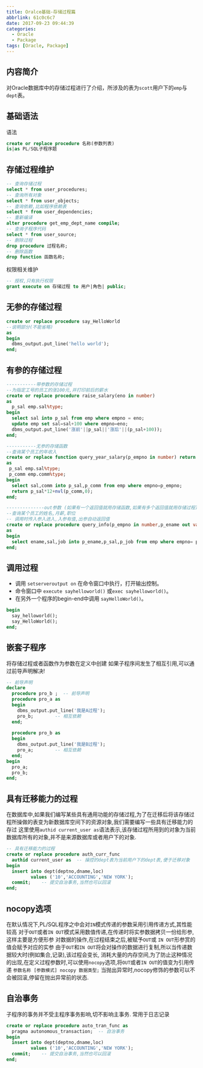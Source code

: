 ```yaml
---
title: Oralce基础-存储过程篇
abbrlink: 61c0c6c7
date: 2017-09-23 09:44:39
categories:
  - Oracle
  - Package
tags: [Oracle, Package]
---
```

## 内容简介
对Oracle数据库中的存储过程进行了介绍，所涉及的表为`scott`用户下的`emp`与`dept`表。

## 基础语法
语法

``` sql
create or replace procedure 名称(参数列表)
is|as PL/SQL子程序题

```

## 存储过程维护

``` sql
-- 查询存储过程
select * from user_procedures;
-- 查询所有对象
select * from user_objects;
-- 查询依赖,比如程序依赖表
select * from user_dependencies;
-- 重新编译
alter procedure get_emp_dept_name compile;
-- 查询子程序代码
select * from user_source;
-- 删除过程
drop procedure 过程名称;
-- 删除函数
drop function 函数名称;
```

权限相关维护
```sql
-- 授权,只有执行权限
grant execute on 存储过程 to 用户|角色| public;
```

## 无参的存储过程

``` sql
create or replace procedure say_HelloWorld
--说明部分(不能省略)
as
begin
  dbms_output.put_line('hello world');
end;
```


## 有参的存储过程

``` sql
-----------带参数的存储过程
--为指定工号的员工的涨100元,并打印前后的薪水
create or replace procedure raise_salary(eno in number)
as
  p_sal emp.sal%type;                                                                     --定义一个变量保存之前的薪水
begin
  select sal into p_sal from emp where empno = eno;
  update emp set sal=sal+100 where empno=eno;                                             --注意,这里一般不提交数据库
  dbms_output.put_line('涨前'||p_sal||'涨后'||(p_sal+100));
end;
```

``` sql
-----------无参的存储函数
--查询某个员工的年收入
create or replace function query_year_salary(p_empno in number) return number
as
 p_sal emp.sal%type;
 p_comm emp.comm%type;
begin
  select sal,comm into p_sal,p_comm from emp where empno=p_empno;
  return p_sal*12+nvl(p_comm,0);                                                            --滤空,在有空的表达式中,默认结果为空,因此需要滤空函数将其替换为0
end;
```

``` sql
--------------out参数 (如果有一个返回值就用存储函数,如果有多个返回值就用存储过程)
--查询某个员工的姓名,月薪,职位
-- 调用时传入参入进入,入参有值,出参自动返回值
create or replace procedure query_info(p_empno in number,p_ename out varchar2,p_sal out number,p_job out varchar2)  
as
begin
  select ename,sal,job into p_ename,p_sal,p_job from emp where empno= p_ename;
end;
```


## 调用过程
 - 调用  `setserveroutput on` 在命令窗口中执行，打开输出控制。
 - 命令窗口中 `execute sayhelloworld()` 或`exec sayhelloworld()`。
 - 在另外一个程序的begin-end中调用  `sayHelloWorld()`。
``` sql
begin
  say_helloworld();                                                                       -- 存储过程只能在begin-end语句块中调用                                                               
  say_HelloWorld();
end;
```

## 嵌套子程序
将存储过程或者函数作为参数在定义中创建
如果子程序间发生了相互引用,可以通过前导声明解决!
``` sql
-- 前导声明
declare
  procedure pro_b ;  -- 前导声明
  procedure pro_a as 
  begin
    dbms_output.put_line('我是A过程');
    pro_b;        -- 相互依赖
  end;
  
  procedure pro_b as 
  begin
    dbms_output.put_line('我是B过程');
    pro_a;        -- 相互依赖
  end;
begin
  pro_a;
  pro_b;
end;
```

## 具有迁移能力的过程
在数据库中,如果我们编写某些具有通用功能的存储过程,为了在迁移后将该存储过程所操做的表变为新数据库空间下的资源对象,我们需要编写一些具有迁移能力的存过
这里使用`authid current_user as`语法表示,该存储过程所用到的对象为当前数据库所有的对象,并不是来源数据库或者用户下的对象.
```sql
-- 具有迁移能力的过程
create or replace procedure auth_curr_func 
  authid current_user as  -- 操控的dept表为当前用户下的dept表,便于迁移对象
begin
  insert into dept(deptno,dname,loc)
         values ('10','ACCOUNTING','NEW YORK');
  commit;    -- 提交自治事务,当然也可以回滚
end;
```

## nocopy选项
在默认情况下,PL/SQL程序之中会对`IN`模式传递的参数采用引用传递方式,其性能较高
对于`OUT`或者`IN OUT`模式采用数值传递,在传递时将实参数据拷贝一份给形参,这样主要是方便形参
对数据的操作,在过程结束之后,被赋予`OUT`或 `IN OUT`形参赏的值会赋予对应的实参
由于`OUT`和`IN OUT`将会对操作的数据进行复制,所以当传递数据较大时(例如集合,记录),该过程会变长,
消耗大量的内存空间,为了防止这种情况的出现,在定义过程参数时,可以使用`nocopy`选项,将`OUT`或者`IN OUT`的值变为引用传递
`参数名称 [参数模式] nocopy 数据类型;`
当抛出异常时,nocopy修饰的参数可以不会被回滚,停留在抛出异常前的状态.

## 自治事务
子程序的事务并不受主程序事务影响,切不影响主事务.
常用于日志记录
```sql
create or replace procedure auto_tran_func as
  pragma autonomous_transaction;  -- 自治事务
begin
  insert into dept(deptno,dname,loc)
         values ('10','ACCOUNTING','NEW YORK');
  commit;    -- 提交自治事务,当然也可以回滚
end;
```